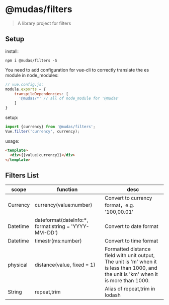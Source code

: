 # @mudas/filters
> A library project for filters

## Setup
install:
```npm
npm i @mudas/filters -S
```

You need to add configuration for vue-cli to correctly translate the es module in node_modules:
```js
// vue.config.js:
module.exports = {
    transpileDependencies: [
      '@mudas/*' // all of node_module for '@mudas'
    ]
}
```


setup:
```js
import {currency} from '@mudas/filters';
Vue.filter('currency', currency);
````
usage:
```html
<template>
  <div>{{value|currency}}</div>
</template>
```

## Filters List
scope|function|desc
---|---|---
Currency|currency(value:number)|Convert to currency format，e.g. '100,00.01' 
Datetime|dateformat(dateInfo:*, format:string = 'YYYY-MM-DD')|Convert to date format
Datetime|timestr(ms:number)|Convert to time format
physical|distance(value, fixed = 1)|Formatted distance field with unit output, The unit is 'm' when it is less than 1000, and the unit is 'km' when it is more than 1000.
String|repeat,trim|Alias of repeat,trim in lodash



